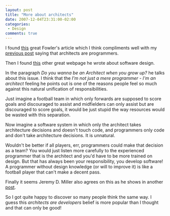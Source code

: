 ```yaml
---
layout: post
title: "More about architects"
date: 2007-12-04T23:31:00-02:00
categories:
 - Design
comments: true
---
```

I found [this](http://martinfowler.com/ieeeSoftware/whoNeedsArchitect.pdf) great Fowler's article which I think compliments well with my [previous post](/blog/2007/11/09/architects-and-programmers) saying that architects are programmers.

Then I found [this](http://martinfowler.com/articles/designDead.html) other great webpage he wrote about software design.

In the paragraph *Do you wanna be an Architect when you grow up?* he talks about this issue. I think that the *I'm not just a mere programmer - I'm an architect* feeling he points out is one of the reasons people feel so much against this natural unification of responsibilities.

Just imagine a football team in which only forwards are supposed to score goals and discouraged to assist and midfielders can only assist but are discouraged to score goals, it would be just stupid the way resources would be wasted with this separation.

Now imagine a software system in which only the architect takes architecture decisions and doesn't touch code, and programmers only code and don't take architecture decisions. It is unnatural.

Wouldn't be better if all players, err, programmers could make that decision as a team? You would just listen more carefully to the experienced programmer that is the architect and you'd have to be more trained on design. But that has always been your responsibility, you develop software! A programmer without design knowledge (or will to improve it) is like a football player that can't make a decent pass.

Finally it seems Jeremy D. Miller also agrees on this as he shows in another [post](http://codebetter.com/blogs/jeremy.miller/archive/2007/10/03/strength-at-the-point-of-attack.aspx).

So I got quite happy to discover so many people think the same way. I guess this *architects are developers* belief is more popular than I thought and that can only be good!
